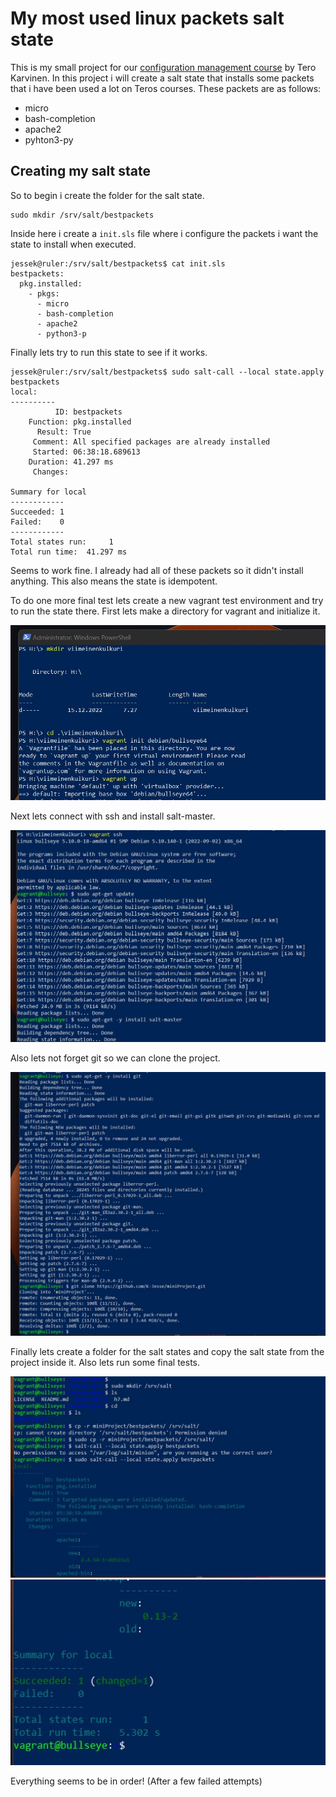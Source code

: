 # My most used linux packets salt state

This is my small project for our [configuration management course](https://terokarvinen.com/2022/palvelinten-hallinta-2022p2/) by Tero Karvinen. In this project i will create a salt state that installs some packets that i have been used a lot on Teros courses. These packets are as follows:

- micro
- bash-completion
- apache2
- pyhton3-py

## Creating my salt state

So to begin i create the folder for the salt state.

	sudo mkdir /srv/salt/bestpackets
	
Inside here i create a `init.sls` file where i configure the packets i want the state to install when executed. 

	jessek@ruler:/srv/salt/bestpackets$ cat init.sls 
	bestpackets:
	  pkg.installed:
		- pkgs:
		  - micro
		  - bash-completion
		  - apache2
		  - python3-p

Finally lets try to run this state to see if it works.

	jessek@ruler:/srv/salt/bestpackets$ sudo salt-call --local state.apply bestpackets
	local:
	----------
			  ID: bestpackets
		Function: pkg.installed
		  Result: True
		 Comment: All specified packages are already installed
		 Started: 06:38:18.689613
		Duration: 41.297 ms
		 Changes:   

	Summary for local
	------------
	Succeeded: 1
	Failed:    0
	------------
	Total states run:     1
	Total run time:  41.297 ms

Seems to work fine. I already had all of these packets so it didn't install anything. This also means the state is idempotent.

To do one more final test lets create a new vagrant test environment and try to run the state there. First lets make a directory for vagrant and initialize it.

![Initialize](imgs/init.jpg)

Next lets connect with ssh and install salt-master.

![Install master](imgs/master.jpg)

Also lets not forget git so we can clone the project.

![Get git](imgs/git.jpg)

Finally lets create a folder for the salt states and copy the salt state from the project inside it. Also lets run some final tests.

![Copy some stuffs](imgs/kopio.jpg)
![It works!](imgs/onnistu.jpg)

Everything seems to be in order! (After a few failed attempts)